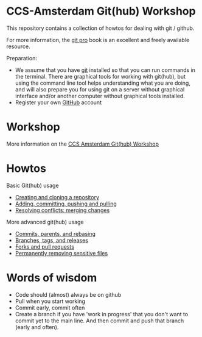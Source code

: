 # CCS-Amsterdam Git(hub) Workshop

This repository contains a collection of howtos for dealing with git / github. 

For more information, the [git pro](https://git-scm.com/book/en/v2) book is an excellent and freely available resource. 

Preparation:

* We assume that you have [git](https://github.com/git-guides/install-git) installed so that you can run commands in the terminal. There are graphical tools for working with git(hub), but using the command line tool helps understanding what you are doing, and will also prepare you for using git on a server without graphical interface and/or another computer without graphical tools installed.  
* Register your own [GitHub](https://github.com/) account

# Workshop

More information on the [CCS Amsterdam Git(hub) Workshop](workshop.md)

# Howtos

Basic Git(hub) usage

- [Creating and cloning a repository](tutorials/creating_and_cloning.md)
- [Adding, committing, pushing and pulling](tutorials/add_commit_push_pull.md)
- [Resolving conflicts: merging changes](tutorials/resolving_conflicts.md)

More advanced git(hub) usage

- [Commits, parents, and rebasing](tutorials/rebasing.md)
- [Branches, tags, and releases](tutorials/branches.md)
- [Forks and pull requests](tutorial/pr.md)
- [Permanently removing sensitive files](tutorials/removing_sensitive_files.md)

# Words of wisdom

- Code should (almost) always be on github
- Pull when you start working
- Commit early, commit often
- Create a branch if you have 'work in progress' that you don't want to commit yet to the main line. And then commit and push that branch (early and often).  
